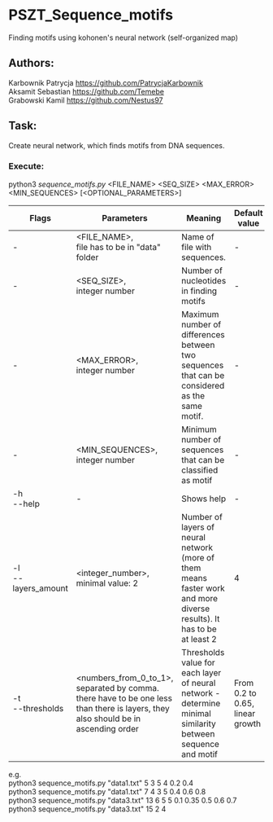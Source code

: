 # PSZT_Sequence_motifs
Finding motifs using kohonen's neural network (self-organized map)

## Authors:
Karbownik Patrycja https://github.com/PatrycjaKarbownik <br>
Aksamit Sebastian https://github.com/Temebe <br>
Grabowski Kamil https://github.com/Nestus97

## Task:
Create neural network, which finds motifs from DNA sequences.

### Execute:
python3 *sequence_motifs.py* <FILE_NAME> <SEQ_SIZE> <MAX_ERROR> <MIN_SEQUENCES> [<OPTIONAL_PARAMETERS>]

| Flags | Parameters | Meaning | Default value |
| ------ | ------ | ------ | ------ |
|-|<FILE_NAME>,<br> file has to be in "data" folder| Name of file with sequences.| - |
|-|<SEQ_SIZE>,<br> integer number | Number of nucleotides in finding motifs | - |
|-|<MAX_ERROR>,<br> integer number | Maximum number of differences between two sequences that can be considered as the same motif. | - |
|-|<MIN_SEQUENCES>,<br> integer number | Minimum number of sequences that can be classified as motif | - |
| -h<br>--help| - | Shows help | - |
| -l<br>--layers_amount | <integer_number>,<br>minimal value: 2 | Number of layers of neural network (more of them means faster work and more diverse results). It has to be at least 2 | 4 |
| -t<br>--thresholds | <numbers_from_0_to_1>,<br>separated by comma. there have to be one less than there is layers, they also should be in ascending order |  Thresholds value for each layer of neural network - determine minimal similarity between sequence and motif | From 0.2 to 0.65, linear growth |

e.g. <br>
python3 sequence_motifs.py "data1.txt" 5 3 5 4 0.2 0.4 <br>
python3 sequence_motifs.py "data1.txt" 7 4 3 5 0.4 0.6 0.8 <br>
python3 sequence_motifs.py "data3.txt" 13 6 5 5 0.1 0.35 0.5 0.6 0.7 <br>
python3 sequence_motifs.py "data3.txt" 15 2 4 <br>
